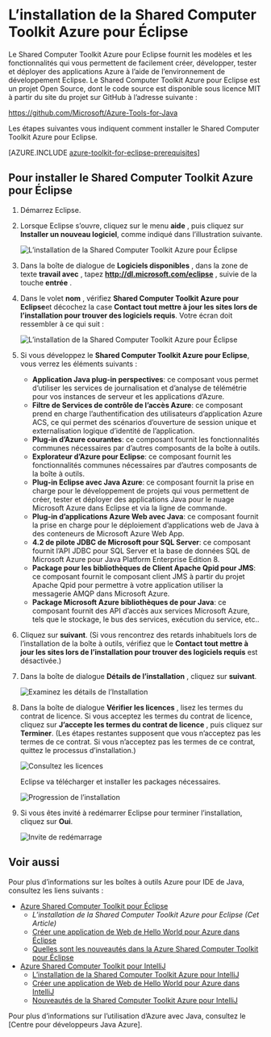 <properties
    pageTitle="L’installation de la Shared Computer Toolkit Azure pour Eclipse | Microsoft Azure"
    description="Découvrez comment installer le Shared Computer Toolkit Azure pour Eclipse."
    services=""
    documentationCenter="java"
    authors="rmcmurray"
    manager="wpickett"
    editor=""/>

<tags
    ms.service="multiple"
    ms.workload="na"
    ms.tgt_pltfrm="multiple"
    ms.devlang="Java"
    ms.topic="article"
    ms.date="08/11/2016" 
    ms.author="robmcm"/>

<!-- Legacy MSDN URL = https://msdn.microsoft.com/library/azure/hh690946.aspx -->

# <a name="installing-the-azure-toolkit-for-eclipse"></a>L’installation de la Shared Computer Toolkit Azure pour Éclipse

Le Shared Computer Toolkit Azure pour Eclipse fournit les modèles et les fonctionnalités qui vous permettent de facilement créer, développer, tester et déployer des applications Azure à l’aide de l’environnement de développement Eclipse. Le Shared Computer Toolkit Azure pour Eclipse est un projet Open Source, dont le code source est disponible sous licence MIT à partir du site du projet sur GitHub à l’adresse suivante :

<https://github.com/Microsoft/Azure-Tools-for-Java>

Les étapes suivantes vous indiquent comment installer le Shared Computer Toolkit Azure pour Eclipse.

[AZURE.INCLUDE [azure-toolkit-for-eclipse-prerequisites](../includes/azure-toolkit-for-eclipse-prerequisites.md)]

## <a name="to-install-the-azure-toolkit-for-eclipse"></a>Pour installer le Shared Computer Toolkit Azure pour Éclipse

1. Démarrez Eclipse.

1. Lorsque Eclipse s’ouvre, cliquez sur le menu **aide** , puis cliquez sur **Installer un nouveau logiciel**, comme indiqué dans l’illustration suivante.

    ![L’installation de la Shared Computer Toolkit Azure pour Éclipse][01]

1. Dans la boîte de dialogue de **Logiciels disponibles** , dans la zone de texte **travail avec** , tapez **http://dl.microsoft.com/eclipse** , suivie de la touche **entrée** .

1. Dans le volet **nom** , vérifiez **Shared Computer Toolkit Azure pour Eclipse**et décochez la case **Contact tout mettre à jour les sites lors de l’installation pour trouver des logiciels requis**. Votre écran doit ressembler à ce qui suit :

    ![L’installation de la Shared Computer Toolkit Azure pour Éclipse][02]

1. Si vous développez le **Shared Computer Toolkit Azure pour Eclipse**, vous verrez les éléments suivants :

    * **Application Java plug-in perspectives**: ce composant vous permet d’utiliser les services de journalisation et d’analyse de télémétrie pour vos instances de serveur et les applications d’Azure.
    * **Filtre de Services de contrôle de l’accès Azure**: ce composant prend en charge l’authentification des utilisateurs d’application Azure ACS, ce qui permet des scénarios d’ouverture de session unique et externalisation logique d’identité de l’application.
    * **Plug-in d’Azure courantes**: ce composant fournit les fonctionnalités communes nécessaires par d’autres composants de la boîte à outils.
    * **Explorateur d’Azure pour Eclipse**: ce composant fournit les fonctionnalités communes nécessaires par d’autres composants de la boîte à outils.
    * **Plug-in Eclipse avec Java Azure**: ce composant fournit la prise en charge pour le développement de projets qui vous permettent de créer, tester et déployer des applications Java pour le nuage Microsoft Azure dans Eclipse et via la ligne de commande.
    * **Plug-in d’applications Azure Web avec Java**: ce composant fournit la prise en charge pour le déploiement d’applications web de Java à des conteneurs de Microsoft Azure Web App.
    * **4.2 de pilote JDBC de Microsoft pour SQL Server**: ce composant fournit l’API JDBC pour SQL Server et la base de données SQL de Microsoft Azure pour Java Platform Enterprise Edition 8.
    * **Package pour les bibliothèques de Client Apache Qpid pour JMS**: ce composant fournit le composant client JMS à partir du projet Apache Qpid pour permettre à votre application utiliser la messagerie AMQP dans Microsoft Azure.
    * **Package Microsoft Azure bibliothèques de pour Java**: ce composant fournit des API d’accès aux services Microsoft Azure, tels que le stockage, le bus des services, exécution du service, etc..

1. Cliquez sur **suivant**. (Si vous rencontrez des retards inhabituels lors de l’installation de la boîte à outils, vérifiez que le **Contact tout mettre à jour les sites lors de l’installation pour trouver des logiciels requis** est désactivée.)

1. Dans la boîte de dialogue **Détails de l’installation** , cliquez sur **suivant**.

    ![Examinez les détails de l’Installation][03]

1. Dans la boîte de dialogue **Vérifier les licences** , lisez les termes du contrat de licence. Si vous acceptez les termes du contrat de licence, cliquez sur **J’accepte les termes du contrat de licence** , puis cliquez sur **Terminer**. (Les étapes restantes supposent que vous n’acceptez pas les termes de ce contrat. Si vous n’acceptez pas les termes de ce contrat, quittez le processus d’installation.)

    ![Consultez les licences][04]

    Eclipse va télécharger et installer les packages nécessaires.

    ![Progression de l’installation][05]

1. Si vous êtes invité à redémarrer Eclipse pour terminer l’installation, cliquez sur **Oui**.

    ![Invite de redémarrage][06]

## <a name="see-also"></a>Voir aussi

Pour plus d’informations sur les boîtes à outils Azure pour IDE de Java, consultez les liens suivants :

- [Azure Shared Computer Toolkit pour Éclipse]
  - *L’installation de la Shared Computer Toolkit Azure pour Eclipse (Cet Article)*
  - [Créer une application de Web de Hello World pour Azure dans Éclipse]
  - [Quelles sont les nouveautés dans la Azure Shared Computer Toolkit pour Éclipse]
- [Azure Shared Computer Toolkit pour IntelliJ]
  - [L’installation de la Shared Computer Toolkit Azure pour IntelliJ]
  - [Créer une application de Web de Hello World pour Azure dans IntelliJ]
  - [Nouveautés de la Shared Computer Toolkit Azure pour IntelliJ]

Pour plus d’informations sur l’utilisation d’Azure avec Java, consultez le [Centre pour développeurs Java Azure].

<!-- URL List -->

[Azure Shared Computer Toolkit pour Éclipse]: ./azure-toolkit-for-eclipse.md
[Azure Shared Computer Toolkit pour IntelliJ]: ./azure-toolkit-for-intellij.md
[Créer une application de Web de Hello World pour Azure dans Éclipse]: ./app-service-web/app-service-web-eclipse-create-hello-world-web-app.md
[Créer une application de Web de Hello World pour Azure dans IntelliJ]: ./app-service-web/app-service-web-intellij-create-hello-world-web-app.md
[Installing the Azure Toolkit for Eclipse]: ./azure-toolkit-for-eclipse-installation.md
[L’installation de la Shared Computer Toolkit Azure pour IntelliJ]: ./azure-toolkit-for-intellij-installation.md
[Quelles sont les nouveautés dans la Azure Shared Computer Toolkit pour Éclipse]: ./azure-toolkit-for-eclipse-whats-new.md
[Nouveautés de la Shared Computer Toolkit Azure pour IntelliJ]: ./azure-toolkit-for-intellij-whats-new.md

[Centre de développement Java Azure]: https://azure.microsoft.com/develop/java/

<!-- IMG List -->

[01]: ./media/azure-toolkit-for-eclipse-installation/eclipse-installation-01.png
[02]: ./media/azure-toolkit-for-eclipse-installation/eclipse-installation-02.png
[03]: ./media/azure-toolkit-for-eclipse-installation/eclipse-installation-03.png
[04]: ./media/azure-toolkit-for-eclipse-installation/eclipse-installation-04.png
[05]: ./media/azure-toolkit-for-eclipse-installation/eclipse-installation-05.png
[06]: ./media/azure-toolkit-for-eclipse-installation/eclipse-installation-06.png

